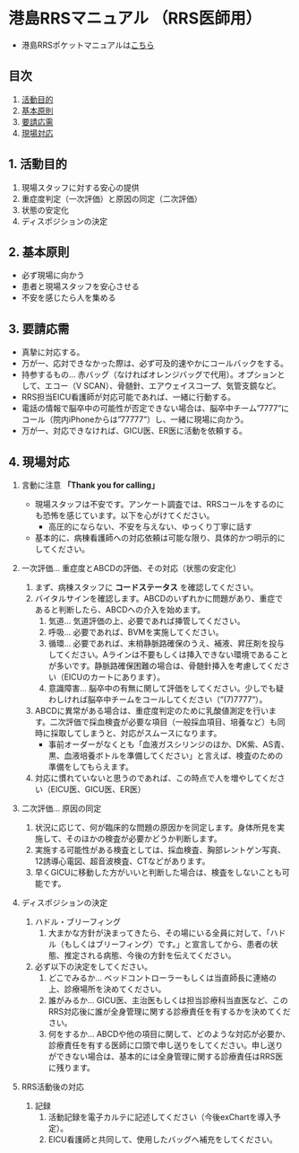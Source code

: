 # 港島RRSマニュアル （RRS医師用）
* 港島RRSポケットマニュアルは[こちら](MinatojimaRRT.pdf)

## 目次
1.	[活動目的](#1-活動目的)
2.	[基本原則](#2-基本原則)
3.	[要請応需](#3-要請応需)
4.	[現場対応](#4-現場対応)

## 1.	活動目的
1. 	現場スタッフに対する安心の提供
1.	重症度判定（一次評価）と原因の同定（二次評価）
1.	状態の安定化
1.	ディスポジションの決定

## 2.	基本原則
- 必ず現場に向かう
- 患者と現場スタッフを安心させる
- 不安を感じたら人を集める

## 3.	要請応需
- 真摯に対応する。
- 万が一、応対できなかった際は、必ず可及的速やかにコールバックをする。
- 持参するもの… 赤バッグ（なければオレンジバッグで代用）。オプションとして、エコー（V SCAN）、骨髄針、エアウェイスコープ、気管支鏡など。
- RRS担当EICU看護師が対応可能であれば、一緒に行動する。
- 電話の情報で脳卒中の可能性が否定できない場合は、脳卒中チーム”7777”にコール（院内iPhoneからは”77777”）し、一緒に現場に向かう。
- 万が一、対応できなければ、GICU医、ER医に活動を依頼する。

## 4.	現場対応
1. 言動に注意 __「Thank you for calling」__
    - 現場スタッフは不安です。アンケート調査では、RRSコールをするのにも恐怖を感じています。以下を心がけてください。
        - 高圧的にならない、不安を与えない、ゆっくり丁寧に話す
    - 基本的に、病棟看護師への対応依頼は可能な限り、具体的かつ明示的にしてください。

1. 一次評価… 重症度とABCDの評価、その対応（状態の安定化）
    1. まず、病棟スタッフに __コードステータス__ を確認してください。
    1. バイタルサインを確認します。ABCDのいずれかに問題があり、重症であると判断したら、ABCDへの介入を始めます。
        1. 気道… 気道評価の上、必要であれば挿管してください。
        2.	呼吸… 必要であれば、BVMを実施してください。
        3.	循環… 必要であれば、末梢静脈路確保のうえ、補液、昇圧剤を投与してください。Aラインは不要もしくは挿入できない環境であることが多いです。静脈路確保困難の場合は、骨髄針挿入を考慮してください（EICUのカートにあります）。
        4.	意識障害… 脳卒中の有無に関して評価をしてください。少しでも疑わしければ脳卒中チームをコールしてください（”(7)7777”）。
    1. ABCDに異常がある場合は、重症度判定のために乳酸値測定を行います。二次評価で採血検査が必要な項目（一般採血項目、培養など）も同時に採取してしまうと、対応がスムースになります。
        - 事前オーダーがなくとも「血液ガスシリンジのほか、DK紫、AS青、黒、血液培養ボトルを準備してください」と言えば、検査のための準備をしてもらえます。
    1. 対応に慣れていないと思うのであれば、この時点で人を増やしてください（EICU医、GICU医、ER医）

1. 二次評価… 原因の同定
    1. 状況に応じて、何が臨床的な問題の原因かを同定します。身体所見を実施して、そのほかの検査が必要かどうか判断します。
    1. 実施する可能性がある検査としては、採血検査、胸部レントゲン写真、12誘導心電図、超音波検査、CTなどがあります。
    1. 早くGICUに移動した方がいいと判断した場合は、検査をしないことも可能です。

1. ディスポジションの決定
    1. ハドル・ブリーフィング
        1.	大まかな方針が決まってきたら、その場にいる全員に対して、「ハドル（もしくはブリーフィング）です。」と宣言してから、患者の状態、推定される病態、今後の方針を伝えてください。
    1. 必ず以下の決定をしてください。
        1.	どこでみるか… ベッドコントローラーもしくは当直師長に連絡の上、診療場所を決めてください。
        2.	誰がみるか… GICU医、主治医もしくは担当診療科当直医など、このRRS対応後に誰が全身管理に関する診療責任を有するかを決めてください。
        3.	何をするか… ABCDや他の項目に関して、どのような対応が必要か、診療責任を有する医師に口頭で申し送りをしてください。申し送りができない場合は、基本的には全身管理に関する診療責任はRRS医に残ります。
1. RRS活動後の対応
    1. 記録
        1. 活動記録を電子カルテに記述してください（今後exChartを導入予定）。
        2.	EICU看護師と共同して、使用したバッグへ補充をしてください。
